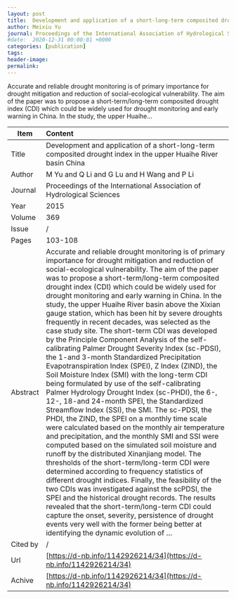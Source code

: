 ```yaml
---
layout: post
title:  Development and application of a short-long-term composited drought index in the upper Huaihe River basin China
author: Meixiu Yu
journal: Proceedings of the International Association of Hydrological Sciences
#date:  2020-12-31 00:00:01 +0000
categories: [publication]
tags: 
header-image: 
permalink: 
---
```

Accurate and reliable drought monitoring is of primary importance for drought mitigation and reduction of social-ecological vulnerability. The aim of the paper was to propose a short-term/long-term composited drought index (CDI) which could be widely used for drought monitoring and early warning in China. In the study, the upper Huaihe...
<!--the above is the excerpt-->
<!--more-->
<!--the following is the text-->


| Item           | Content    |
| ---------------|:------------|
| Title          | Development and application of a short-long-term composited drought index in the upper Huaihe River basin China     |
| Author         | M Yu and Q Li and G Lu and H Wang and P Li    |
| Journal        | Proceedings of the International Association of Hydrological Sciences   |
| Year           | 2015      |
| Volume         | 369	   |
| Issue          | /	   |
| Pages          | 103-108	   |
| Abstract       | Accurate and reliable drought monitoring is of primary importance for drought mitigation and reduction of social-ecological vulnerability. The aim of the paper was to propose a short-term/long-term composited drought index (CDI) which could be widely used for drought monitoring and early warning in China. In the study, the upper Huaihe River basin above the Xixian gauge station, which has been hit by severe droughts frequently in recent decades, was selected as the case study site. The short-term CDI was developed by the Principle Component Analysis of the self-calibrating Palmer Drought Severity Index (sc-PDSI), the 1-and 3-month Standardized Precipitation Evapotranspiration Index (SPEI), Z Index (ZIND), the Soil Moisture Index (SMI) with the long-term CDI being formulated by use of the self-calibrating Palmer Hydrology Drought Index (sc-PHDI), the 6-, 12-, 18-and 24-month SPEI, the Standardized Streamflow Index (SSI), the SMI. The sc-PDSI, the PHDI, the ZIND, the SPEI on a monthly time scale were calculated based on the monthly air temperature and precipitation, and the monthly SMI and SSI were computed based on the simulated soil moisture and runoff by the distributed Xinanjiang model. The thresholds of the short-term/long-term CDI were determined according to frequency statistics of different drought indices. Finally, the feasibility of the two CDIs was investigated against the scPDSI, the SPEI and the historical drought records. The results revealed that the short-term/long-term CDI could capture the onset, severity, persistence of drought events very well with the former being better at identifying the dynamic evolution of …	 |
| Cited by			 | /   |
| Url  					 | [https://d-nb.info/1142926214/34](https://d-nb.info/1142926214/34)		   |
| Achive 	       | [https://d-nb.info/1142926214/34](https://d-nb.info/1142926214/34)		 |


